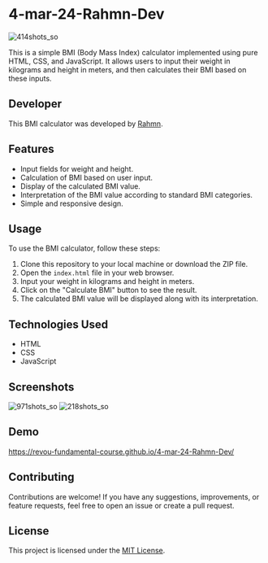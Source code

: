 # 4-mar-24-Rahmn-Dev
![414shots_so](https://github.com/revou-fundamental-course/4-mar-24-Rahmn-Dev/assets/66931894/e4430c88-2838-4109-94af-52d9419e5d6d)

This is a simple BMI (Body Mass Index) calculator implemented using pure HTML, CSS, and JavaScript. It allows users to input their weight in kilograms and height in meters, and then calculates their BMI based on these inputs.
## Developer

This BMI calculator was developed by [Rahmn](https://github.com/Rahmn-Dev).

## Features

- Input fields for weight and height.
- Calculation of BMI based on user input.
- Display of the calculated BMI value.
- Interpretation of the BMI value according to standard BMI categories.
- Simple and responsive design.

## Usage

To use the BMI calculator, follow these steps:

1. Clone this repository to your local machine or download the ZIP file.
2. Open the `index.html` file in your web browser.
3. Input your weight in kilograms and height in meters.
4. Click on the "Calculate BMI" button to see the result.
5. The calculated BMI value will be displayed along with its interpretation.

## Technologies Used

- HTML
- CSS
- JavaScript

## Screenshots

![971shots_so](https://github.com/revou-fundamental-course/4-mar-24-Rahmn-Dev/assets/66931894/ccff6b5f-dfdf-4a2f-96cd-e60d3976792a)
![218shots_so](https://github.com/revou-fundamental-course/4-mar-24-Rahmn-Dev/assets/66931894/5f9425f6-b4cf-47e9-b125-433d93e65312)

## Demo
https://revou-fundamental-course.github.io/4-mar-24-Rahmn-Dev/

## Contributing

Contributions are welcome! If you have any suggestions, improvements, or feature requests, feel free to open an issue or create a pull request.

## License

This project is licensed under the [MIT License](LICENSE).

